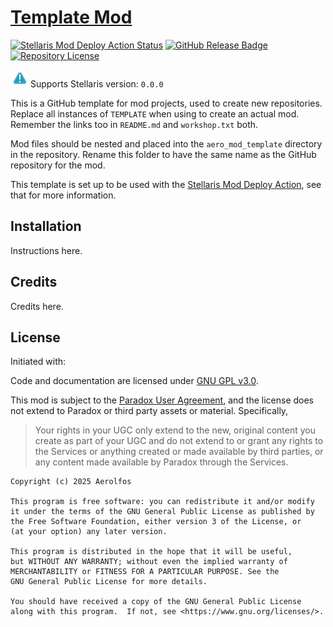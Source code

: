 # [Template Mod](https://steamcommunity.com/sharedfiles/filedetails/?id=TEMPLATE)
[![Stellaris Mod Deploy Action Status](https://github.com/aerolfos/aero_mod_template/actions/workflows/deployStellarisMod.yml/badge.svg)](https://github.com/aerolfos/aero_mod_template/actions/workflows/deployStellarisMod.yml)
[![GitHub Release Badge](https://img.shields.io/github/v/release/aerolfos/aero_mod_template?logo=github&style=flat)](https://github.com/Aerolfos/aero_mod_template/releases/latest)
[![Repository License](https://img.shields.io/github/license/aerolfos/aero_mod_template?style=flat&color=brightgreen)](LICENSE)

![Blue Triangle](https://raw.githubusercontent.com/Aerolfos/stellaris_mod_deploy_action/main/assets/blue_caution_triangle.png) Supports Stellaris version: `0.0.0`

This is a GitHub template for mod projects, used to create new repositories. Replace all instances of `TEMPLATE` when using to create an actual mod. Remember the links too in `README.md` and `workshop.txt` both.

Mod files should be nested and placed into the `aero_mod_template` directory in the repository. Rename this folder to have the same name as the GitHub repository for the mod.

This template is set up to be used with the [Stellaris Mod Deploy Action](https://github.com/aerolfos/stellaris_mod_deploy_action), see that for more information.


## Installation
Instructions here.

## Credits
Credits here.

## License
Initiated with:

Code and documentation are licensed under [GNU GPL v3.0](LICENSE).

This mod is subject to the [Paradox User Agreement](https://legal.paradoxplaza.com/eula), and the license does not extend to Paradox or third party assets or material. Specifically,

> Your rights in your UGC only extend to the new, original content you create as part of your UGC and do not extend to or grant any rights to the Services or anything created or made available by third parties, or any content made available by Paradox through the Services.

    Copyright (c) 2025 Aerolfos

    This program is free software: you can redistribute it and/or modify
    it under the terms of the GNU General Public License as published by
    the Free Software Foundation, either version 3 of the License, or
    (at your option) any later version.

    This program is distributed in the hope that it will be useful,
    but WITHOUT ANY WARRANTY; without even the implied warranty of
    MERCHANTABILITY or FITNESS FOR A PARTICULAR PURPOSE. See the
    GNU General Public License for more details.

    You should have received a copy of the GNU General Public License
    along with this program.  If not, see <https://www.gnu.org/licenses/>.

